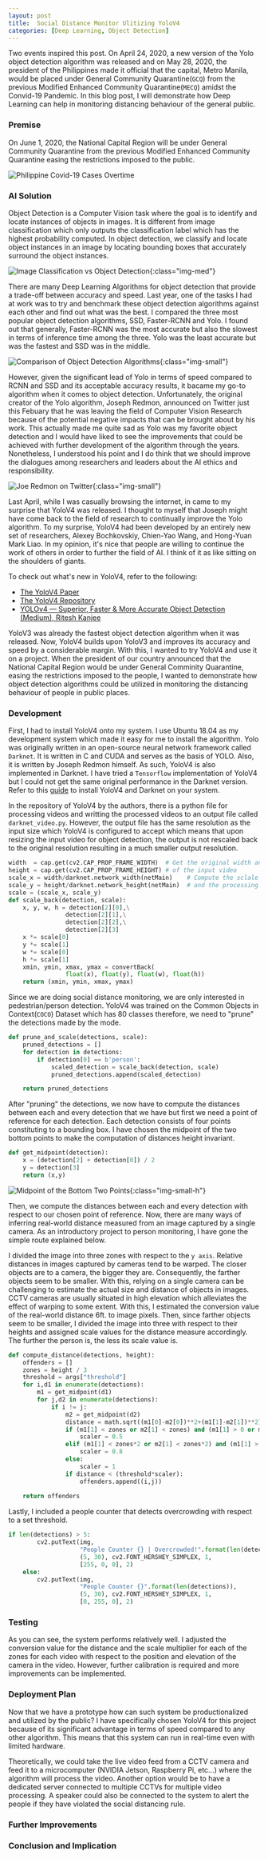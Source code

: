 ```yaml
---
layout: post
title:  Social Distance Monitor Ulitizing YoloV4
categories: [Deep Learning, Object Detection]
---
```


Two events inspired this post. On April 24, 2020, a new version of the Yolo object detection algorithm was released and on May 28, 2020, the president of the Philippines made it official that the capital, Metro Manila, would be placed under General Community Quarantine(`GCQ`) from the previous Modified Enhanced Community Quarantine(`MECQ`) amidst the Convid-19 Pandemic. In this blog post, I will demonstrate how Deep Learning can help in monitoring distancing behaviour of the general public.


### Premise

On June 1, 2020, the National Capital Region will be under General Community Quarantine from the previous Modified Enhanced Community Quarantine easing the restrictions imposed to the public.

![Philippine Covid-19 Cases Overtime](/images/post-6.png)

### AI Solution

Object Detection is a Computer Vision task where the goal is to identify and locate instances of objects in images. It is different from image classification which only outputs the classification label which has the highest probability computed. In object detection, we classify and locate object instances in an image by locating bounding boxes that accurately surround the object instances.

![Image Classification vs Object Detection](/images/post-6.jpeg){:class="img-med"}

There are many Deep Learning Algorithms for object detection that provide a trade-off between accuracy and speed. Last year, one of the tasks I had at work was to try and benchmark these object detection algorithms against each other and find out what was the best. I compared the three most popular object detection algorithms, SSD, Faster-RCNN and Yolo. I found out that generally, Faster-RCNN was the most accurate but also the slowest in terms of inference time among the three. Yolo was the least accurate but was the fastest and SSD was in the middle.

![Comparison of Object Detection Algorithms](/images/post-6-1.png){:class="img-small"}

However, given the significant lead of Yolo in terms of speed compared to RCNN and SSD and its acceptable accuracy results, it bacame my go-to algorithm when it comes to object detection. Unfortunately, the original creator of the Yolo algorithm, Joseph Redmon, announced on Twitter just this Febuary that he was leaving the field of Computer Vision Research because of the potential negative impacts that can be brought about by his work. This actually made me quite sad as Yolo was my favorite object detection and I would have liked to see the improvements that could be achieved with further development of the algorithm through the years. Nonetheless, I understood his point and I do think that we should improve the dialogues among researchers and leaders about the AI ethics and responsibility.

![Joe Redmon on Twitter](/images/post-6-2.png){:class="img-small"}

Last April, while I was casually browsing the internet, in came to my surprise that YoloV4 was released. I thought to myself that Joseph might have come back to the field of research to continually improve the Yolo algorithm. To my surprise, YoloV4 had been developed by an entirely new set of researchers, Alexey Bochkovskiy, Chien-Yao Wang, and Hong-Yuan Mark Liao. In my opinion, it's nice that people are willing to continue the work of others in order to further the field of AI. I think of it as like sitting on the shoulders of giants.

To check out what's new in YoloV4, refer to the following:

- [The YoloV4 Paper](https://arxiv.org/pdf/2004.10934.pdf)
- [The YoloV4 Repository](https://github.com/AlexeyAB/darknet)
- [YOLOv4 — Superior, Faster & More Accurate Object Detection (Medium), Ritesh Kanjee
](https://medium.com/@riteshkanjee/yolov4-superior-faster-more-accurate-object-detection-7e8194bf1872)

YoloV3 was already the fastest object detection algorithm when it was released. Now, YoloV4 builds upon YoloV3 and improves its accuracy and speed by a considerable margin. With this, I wanted to try YoloV4 and use it on a project. When the president of our country announced that the National Capital Region would be under General Comminity Quarantine, easing the restrictions imposed to the people, I wanted to demonstrate how object detection algorithms could be utilized in monitoring the distancing behaviour of people in public places.

### Development

First, I had to install YoloV4 onto my system. I use Ubuntu 18.04 as my development system which made it easy for me to install the algorithm. Yolo was originally written in an open-source neural network framework called `Darknet`. It is written in C and CUDA and serves as the basis of YOLO. Also, it is written by Joseph Redmon himself. As such, YoloV4 is also implemented in Darknet. I have tried a `Tensorflow` implementation of YoloV4 but I could not get the same original performance in the Darknet version. Refer to this <a href="https://robocademy.com/2020/05/01/a-gentle-introduction-to-yolo-v4-for-object-detection-in-ubuntu-20-04/">guide</a> to install YoloV4 and Darknet on your system.

In the repository of YoloV4 by the authors, there is a python file for processing videos and writting the processed videos to an output file called `darknet_video.py`. However, the output file has the same resolution as the input size which YoloV4 is configured to accept which means that upon resizing the input video for object detection, the output is not rescaled back to the original resolution resulting in a much smaller output resolution.

```python
width  = cap.get(cv2.CAP_PROP_FRAME_WIDTH)  # Get the original width and height
height = cap.get(cv2.CAP_PROP_FRAME_HEIGHT) # of the input video
scale_x = width/darknet.network_width(netMain)    # Compute the sclale ratio of the original resolution
scale_y = height/darknet.network_height(netMain)  # and the processing resolution of YoloV4
scale = (scale_x, scale_y)
def scale_back(detection, scale):
    x, y, w, h = detection[2][0],\
                detection[2][1],\
                detection[2][2],\
                detection[2][3]
    x *= scale[0]
    y *= scale[1]
    w *= scale[0]
    h *= scale[1]
    xmin, ymin, xmax, ymax = convertBack(
                float(x), float(y), float(w), float(h))
    return (xmin, ymin, xmax, ymax)
```

Since we are doing social distance monitoring, we are only interested in pedestrian/person detection. YoloV4 was trained on the Common Objects in Context(`COCO`) Dataset which has 80 classes therefore, we need to "prune" the detections made by the mode.

```python
def prune_and_scale(detections, scale):
    pruned_detections = []
    for detection in detections:
        if detection[0] == b'person':
            scaled_detection = scale_back(detection, scale)
            pruned_detections.append(scaled_detection)

    return pruned_detections
```

After "pruning" the detections, we now have to compute the distances between each and every detection that we have but first we need a point of reference for each detection. Each detection consists of four points constituting to a bounding box. I have chosen the midpoint of the two bottom points to make the computation of distances height invariant.

```python
def get_midpoint(detection):
    x = (detection[2] + detection[0]) / 2
    y = detection[3]
    return (x,y)
```

![Midpoint of the Bottom Two Points](/images/post-6-3.png){:class="img-small-h"}

Then, we compute the distances between each and every detection with respect to our chosen point of reference. Now, there are many ways of inferring real-world distance measured from an image captured by a single camera. As an introductory project to person monitoring, I have gone the simple route explained below.



I divided the image into three zones with respect to the `y axis`. Relative distances in images captured by cameras tend to be warped. The closer objects are to a camera, the bigger they are. Consequently, the farther objects seem to be smaller. With this, relying on a single camera can be challenging to estimate the actual size and distance of objects in images. CCTV cameras are usually situated in high elevation which alleviates the effect of warping to some extent. With this, I estimated the conversion value of the real-world distance 6ft. to image pixels. Then, since farther objects seem to be smaller, I divided the image into three with respect to their heights and assigned scale values for the distance measure accordingly. The further the person is, the less its scale value is.

```python
def compute_distance(detections, height):
    offenders = []
    zones = height / 3
    threshold = args["threshold"]
    for i,d1 in enumerate(detections):
        m1 = get_midpoint(d1)
        for j,d2 in enumerate(detections):
            if i != j:
                m2 = get_midpoint(d2)
                distance = math.sqrt((m1[0]-m2[0])**2+(m1[1]-m2[1])**2)
                if (m1[1] < zones or m2[1] < zones) and (m1[1] > 0 or m2[1] > 0):
                    scaler = 0.5
                elif (m1[1] < zones*2 or m2[1] < zones*2) and (m1[1] > zones or m2[1] > zones):
                    scaler = 0.8
                else:
                    scaler = 1
                if distance < (threshold*scaler):
                    offenders.append((i,j))
                    
    return offenders
```

Lastly, I included a people counter that detects overcrowding with respect to a set threshold.

```python
if len(detections) > 5:
        cv2.putText(img,
                    "People Counter {} | Overcrowded!".format(len(detections)),
                    (5, 30), cv2.FONT_HERSHEY_SIMPLEX, 1,
                    [255, 0, 0], 2)
    else:
        cv2.putText(img,
                    "People Counter {}".format(len(detections)),
                    (5, 30), cv2.FONT_HERSHEY_SIMPLEX, 1,
                    [0, 255, 0], 2)
```


### Testing



As you can see, the system performs relatively well. I adjusted the conversion value for the distance and the scale multiplier for each of the zones for each video with respect to the position and elevation of the camera in the video. However, further calibration is required and more improvements can be implemented.


### Deployment Plan

Now that we have a prototype how can such system be productionalized and utilized by the public? I have specifically chosen YoloV4 for this project because of its significant advantage in terms of speed compared to any other algorithm. This means that this system can run in real-time even with limited hardware.


Theoretically, we could take the live video feed from a CCTV camera and feed it to a microcomputer (NVIDIA Jetson, Raspberry Pi, etc...) where the algorithm will process the video. Another option would be to have a dedicated server connected to multiple CCTVs for multiple video processing. A speaker could also be connected to the system to alert the people if they have violated the social distancing rule.


### Further Improvements




### Conclusion and Implication

